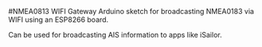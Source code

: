 #NMEA0813 WIFI Gateway
Arduino sketch for broadcasting NMEA0183 via WIFI using an ESP8266 board.

Can be used for broadcasting AIS information to apps like iSailor.